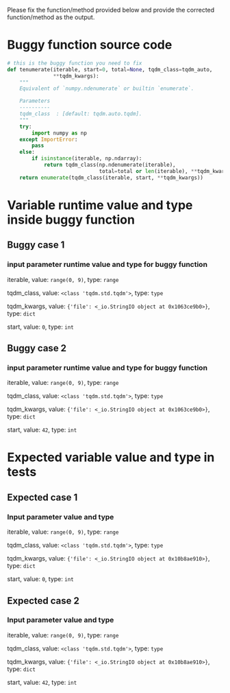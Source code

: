 Please fix the function/method provided below and provide the corrected function/method as the output.


# Buggy function source code
```python
# this is the buggy function you need to fix
def tenumerate(iterable, start=0, total=None, tqdm_class=tqdm_auto,
               **tqdm_kwargs):
    """
    Equivalent of `numpy.ndenumerate` or builtin `enumerate`.

    Parameters
    ----------
    tqdm_class  : [default: tqdm.auto.tqdm].
    """
    try:
        import numpy as np
    except ImportError:
        pass
    else:
        if isinstance(iterable, np.ndarray):
            return tqdm_class(np.ndenumerate(iterable),
                              total=total or len(iterable), **tqdm_kwargs)
    return enumerate(tqdm_class(iterable, start, **tqdm_kwargs))

```

# Variable runtime value and type inside buggy function
## Buggy case 1
### input parameter runtime value and type for buggy function
iterable, value: `range(0, 9)`, type: `range`

tqdm_class, value: `<class 'tqdm.std.tqdm'>`, type: `type`

tqdm_kwargs, value: `{'file': <_io.StringIO object at 0x1063ce9b0>}`, type: `dict`

start, value: `0`, type: `int`

## Buggy case 2
### input parameter runtime value and type for buggy function
iterable, value: `range(0, 9)`, type: `range`

tqdm_class, value: `<class 'tqdm.std.tqdm'>`, type: `type`

tqdm_kwargs, value: `{'file': <_io.StringIO object at 0x1063ce9b0>}`, type: `dict`

start, value: `42`, type: `int`



# Expected variable value and type in tests
## Expected case 1
### Input parameter value and type
iterable, value: `range(0, 9)`, type: `range`

tqdm_class, value: `<class 'tqdm.std.tqdm'>`, type: `type`

tqdm_kwargs, value: `{'file': <_io.StringIO object at 0x10b8ae910>}`, type: `dict`

start, value: `0`, type: `int`

## Expected case 2
### Input parameter value and type
iterable, value: `range(0, 9)`, type: `range`

tqdm_class, value: `<class 'tqdm.std.tqdm'>`, type: `type`

tqdm_kwargs, value: `{'file': <_io.StringIO object at 0x10b8ae910>}`, type: `dict`

start, value: `42`, type: `int`






